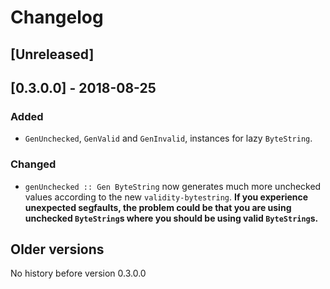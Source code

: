 # Changelog

## [Unreleased]

## [0.3.0.0] - 2018-08-25

### Added

* `GenUnchecked`, `GenValid` and `GenInvalid`, instances for lazy `ByteString`.

### Changed

* `genUnchecked :: Gen ByteString` now generates much more unchecked values according to the new `validity-bytestring`.
  **If you experience unexpected segfaults, the problem could be that you are using unchecked `ByteString`s where you should be using valid `ByteString`s.**

## Older versions

No history before version 0.3.0.0

